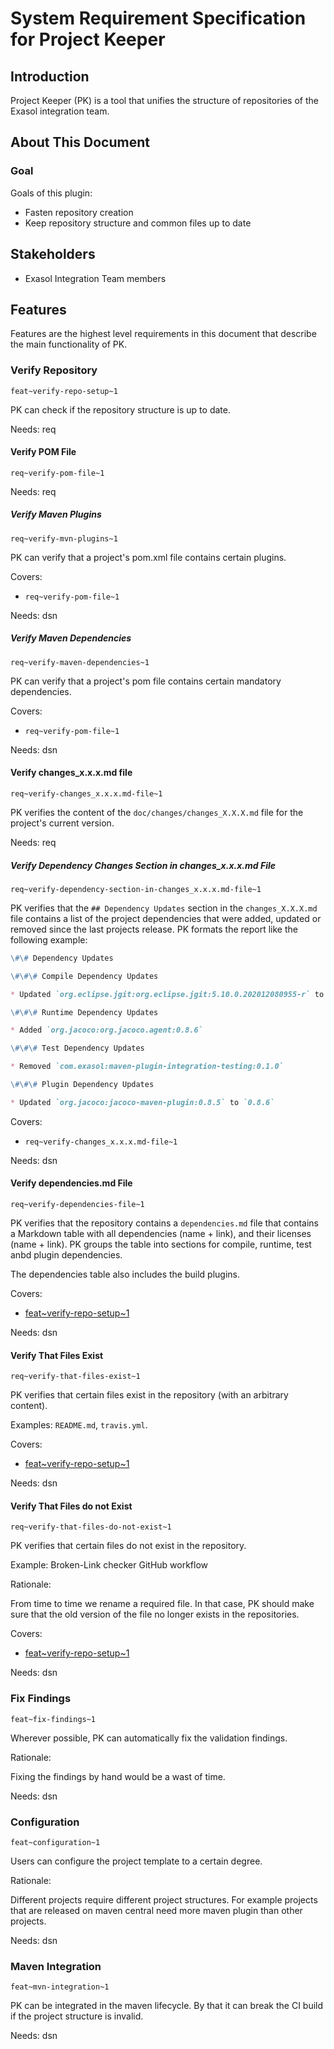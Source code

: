 # System Requirement Specification for Project Keeper

## Introduction

Project Keeper (PK) is a tool that unifies the structure of repositories of the Exasol integration team.

## About This Document

### Goal

Goals of this plugin:

* Fasten repository creation
* Keep repository structure and common files up to date

## Stakeholders

* Exasol Integration Team members

## Features

Features are the highest level requirements in this document that describe the main functionality of PK.

### Verify Repository

`feat~verify-repo-setup~1`

PK can check if the repository structure is up to date.

Needs: req

#### Verify POM File

`req~verify-pom-file~1`

Needs: req

##### Verify Maven Plugins

`req~verify-mvn-plugins~1`

PK can verify that a project's pom.xml file contains certain plugins.

Covers:

* `req~verify-pom-file~1`

Needs: dsn

##### Verify Maven Dependencies

`req~verify-maven-dependencies~1`

PK can verify that a project's pom file contains certain mandatory dependencies.

Covers:

* `req~verify-pom-file~1`

Needs: dsn

#### Verify changes_x.x.x.md file

`req~verify-changes_x.x.x.md-file~1`

PK verifies the content of the `doc/changes/changes_X.X.X.md` file for the project's current version.

Needs: req

##### Verify Dependency Changes Section in changes_x.x.x.md File

`req~verify-dependency-section-in-changes_x.x.x.md-file~1`

PK verifies that the `## Dependency Updates` section in the `changes_X.X.X.md` file contains a list of the project dependencies that were added, updated or removed since the last projects release. PK formats the report like the following example:

```md
\#\# Dependency Updates

\#\#\# Compile Dependency Updates

* Updated `org.eclipse.jgit:org.eclipse.jgit:5.10.0.202012080955-r` to `5.11.0.202103091610-r`

\#\#\# Runtime Dependency Updates

* Added `org.jacoco:org.jacoco.agent:0.8.6`

\#\#\# Test Dependency Updates

* Removed `com.exasol:maven-plugin-integration-testing:0.1.0`

\#\#\# Plugin Dependency Updates

* Updated `org.jacoco:jacoco-maven-plugin:0.8.5` to `0.8.6`
```

Covers:

* `req~verify-changes_x.x.x.md-file~1`

Needs: dsn

#### Verify dependencies.md File

`req~verify-dependencies-file~1`

PK verifies that the repository contains a `dependencies.md` file that contains a Markdown table with all dependencies (name + link), and their licenses (name + link). PK groups the table into sections for compile, runtime, test anbd plugin dependencies.

The dependencies table also includes the build plugins.

Covers:

* [feat~verify-repo-setup~1](#verify-repository)

Needs: dsn

#### Verify That Files Exist

`req~verify-that-files-exist~1`

PK verifies that certain files exist in the repository (with an arbitrary content).

Examples: `README.md`, `travis.yml`.

Covers:

* [feat~verify-repo-setup~1](#verify-repository)

Needs: dsn

#### Verify That Files do not Exist

`req~verify-that-files-do-not-exist~1`

PK verifies that certain files do not exist in the repository.

Example: Broken-Link checker GitHub workflow

Rationale:

From time to time we rename a required file. In that case, PK should make sure that the old version of the file no longer exists in the repositories.

Covers:

* [feat~verify-repo-setup~1](#verify-repository)

Needs: dsn

### Fix Findings

`feat~fix-findings~1`

Wherever possible, PK can automatically fix the validation findings.

Rationale:

Fixing the findings by hand would be a wast of time.

Needs: dsn

### Configuration

`feat~configuration~1`

Users can configure the project template to a certain degree.

Rationale:

Different projects require different project structures. For example projects that are released on maven central need more maven plugin than other projects.

Needs: dsn

### Maven Integration

`feat~mvn-integration~1`

PK can be integrated in the maven lifecycle. By that it can break the CI build if the project structure is invalid.

Needs: dsn